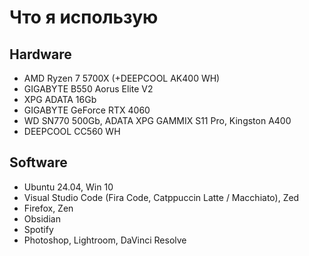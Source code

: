 # Что я использую
## Hardware 
- AMD Ryzen 7 5700X (+DEEPCOOL AK400 WH)
- GIGABYTE B550 Aorus Elite V2 
- XPG ADATA 16Gb 
- GIGABYTE GeForce RTX 4060
- WD SN770 500Gb, ADATA XPG GAMMIX S11 Pro, Kingston A400
- DEEPCOOL CC560 WH

## Software
- Ubuntu 24.04, Win 10 
- Visual Studio Code (Fira Code, Catppuccin Latte / Macchiato), Zed
- Firefox, Zen
- Obsidian
- Spotify
- Photoshop, Lightroom, DaVinci Resolve